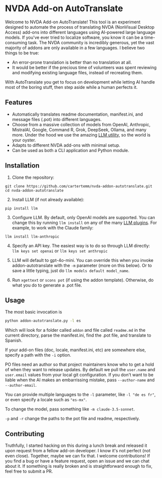 # NVDA Add-on AutoTranslate

Welcome to NVDA Add-on AutoTranslate!
This tool is an experiment designed to automate the process of translating NVDA (NonVisual Desktop Access) add-ons into different languages using AI-powered large language models.
If you've ever tried to localize software, you know it can be a time-consuming task.
The NVDA community is incredibly generous, yet the vast majority of addons are only available in a few languages. I believe two things to be true:

* An error-prone translation is better than no translation at all.
* It would be better if the precious time of volunteers was spent reviewing and modifying existing language files, instead of recreating them.

With AutoTranslate you get to focus on development while letting AI handle most of the boring stuff, then step aside while a human perfects it.

## Features

- Automatically translates readme documentation, manifest.ini, and message files (.pot) into different languages.
- Choose from a massive collection of models from OpenAI, Anthropic, MistralAI, Google, Command R, Grok, DeepSeek, Ollama, and many more. Under the hood we use the amazing [LLM utility](https://llm.datasette.io/), so the world is your oyster.
- Adapts to different NVDA add-ons with minimal setup.
- Can be used as both a CLI application and Python module.

## Installation

1. Clone the repository:
```
git clone https://github.com/cartertemm/nvda-addon-autotranslate.git
cd nvda-addon-autotranslate
```

2. Install LLM (if not already available):
```
pip install llm
```

3. Configure LLM. By default, only OpenAI models are supported. You can change this by running `llm install` on any of the many [LLM plugins](https://llm.datasette.io/en/stable/plugins/directory.html#plugin-directory). For example, to work with the Claude family:
```
llm install llm-anthropic
```

4. Specify an API key. The easiest way is to do so through LLM directly:
```llm keys set openai``` or ```llm keys set anthropic```

5. LLM will default to gpt-4o-mini. You can override this when you invoke addon-autotranslate with the `-m` parameter (more on this below). Or to save a little typing, just do `llm models default model_name`.

6. Run `xgettext` or `scons pot` (if using the addon template). Otherwise, do what you do to generate a .pot file.

## Usage

The most basic invocation is

```bash
python addon-autotranslate.py -l es
```

Which will look for a folder called `addon` and file called `readme.md` in the current directory, parse the manifest.ini, find the .pot file, and translate to Spanish.

If your add-on files (doc, locale, manifest.ini, etc) are somewhere else, specify a path with the `-i` option.

PO files need an author so that project maintainers know who to get a hold of when they want to release updates. By default we pull the `user.name` and `user.email` values from your local git configuration. If you don't want to be liable when the AI makes an embarrissing mistake, pass `--author-name` and `--author-email`.

You can provide multiple languages to the `-l` parameter, like `-l "de es fr"`, or even specify a locale such as `"es-mx"`.

To change the model, pass something like `-m claude-3.5-sonnet`.

`-p` and `-r` change the paths to the pot file and readme, respectively.

## Contributing

Truthfully, I started hacking on this during a lunch break and released it upon request from a fellow add-on developer. I know it's not perfect (not even close). Together, maybe we can fix that.
I welcome contributions! If you find a bug or have a feature request, open an issue and we can chat about it. If something is really broken and is straightforward enough to fix, feel free to submit a PR.
